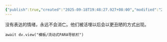 ```yaml
---
{"publish":true,"created":"2025-09-18T19:48:27.927+08:00","modified":"2025-09-18T19:48:32.736+08:00","cssclasses":""}
---
```



没有表达的情绪，永远不会消亡。他们被活埋以后会以更丑陋的方式出现。


```dataviewjs
await dv.view("模板/流动式PARA导航栏")
```